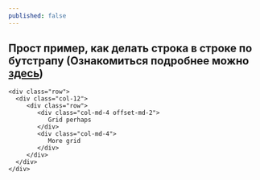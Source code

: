 ```yaml
---
published: false
---
```

## Прост пример, как делать строка в строке по бутстрапу (Ознакомиться подробнее можно [здесь](https://stackoverflow.com/questions/42556695/multiple-rows-inside-a-row-with-bootstrap-4))

```
<div class="row">
  <div class="col-12">
     <div class="row">
        <div class="col-md-4 offset-md-2">
           Grid perhaps
        </div>
        <div class="col-md-4">
           More grid
        </div>
     </div>
  </div>
</div>
```
